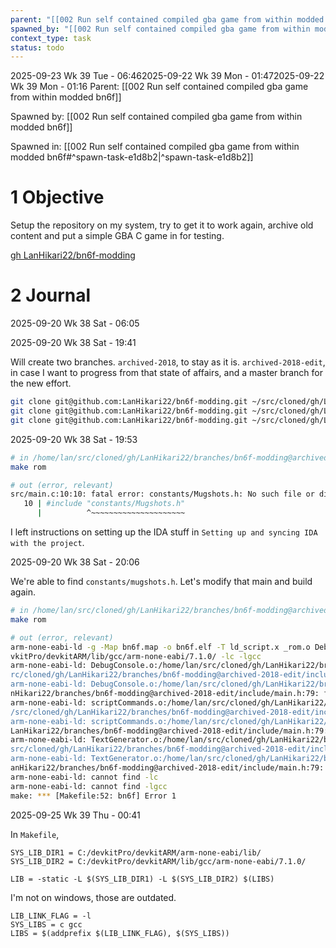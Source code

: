 ```yaml
---
parent: "[[002 Run self contained compiled gba game from within modded bn6f]]"
spawned_by: "[[002 Run self contained compiled gba game from within modded bn6f]]"
context_type: task
status: todo
---
```

2025-09-23 Wk 39 Tue - 06:462025-09-22 Wk 39 Mon - 01:472025-09-22 Wk 39 Mon - 01:16
Parent: [[002 Run self contained compiled gba game from within modded bn6f]]

Spawned by: [[002 Run self contained compiled gba game from within modded bn6f]] 

Spawned in: [[002 Run self contained compiled gba game from within modded bn6f#^spawn-task-e1d8b2|^spawn-task-e1d8b2]]

# 1 Objective

Setup the repository on my system, try to get it to work again, archive old content and put a simple GBA C game in for testing.

[gh LanHikari22/bn6f-modding](https://github.com/LanHikari22/bn6f-modding)

# 2 Journal

2025-09-20 Wk 38 Sat - 06:05

2025-09-20 Wk 38 Sat - 19:41

Will create two branches. `archived-2018`, to stay as it is. `archived-2018-edit`, in case I want to progress from that state of affairs, and a master branch for the new effort.

```sh
git clone git@github.com:LanHikari22/bn6f-modding.git ~/src/cloned/gh/LanHikari22/branches/bn6f-modding@archived-2018
git clone git@github.com:LanHikari22/bn6f-modding.git ~/src/cloned/gh/LanHikari22/branches/bn6f-modding@archived-2018-edit
git clone git@github.com:LanHikari22/bn6f-modding.git ~/src/cloned/gh/LanHikari22/bn6f-modding
```

2025-09-20 Wk 38 Sat - 19:53

```sh
# in /home/lan/src/cloned/gh/LanHikari22/branches/bn6f-modding@archived-2018-edit
make rom

# out (error, relevant)
src/main.c:10:10: fatal error: constants/Mugshots.h: No such file or directory
   10 | #include "constants/Mugshots.h"
      |          ^~~~~~~~~~~~~~~~~~~~~~
```

I left instructions on setting up the IDA stuff in `Setting up and syncing IDA with the project`.

2025-09-20 Wk 38 Sat - 20:06

We're able to find `constants/mugshots.h`. Let's modify that main and build again.

```sh
# in /home/lan/src/cloned/gh/LanHikari22/branches/bn6f-modding@archived-2018-edit
make rom

# out (error, relevant)
arm-none-eabi-ld -g -Map bn6f.map -o bn6f.elf -T ld_script.x _rom.o DebugConsole.o main.o scriptCommands.o str.o TextGenerator.o -static -L C:/devkitPro/devkitARM/arm-none-eabi/lib/ -L C:/de
vkitPro/devkitARM/lib/gcc/arm-none-eabi/7.1.0/ -lc -lgcc
arm-none-eabi-ld: DebugConsole.o:/home/lan/src/cloned/gh/LanHikari22/branches/bn6f-modding@archived-2018-edit/include/main.h:13: multiple definition of `onStart_executed'; main.o:/home/lan/s
rc/cloned/gh/LanHikari22/branches/bn6f-modding@archived-2018-edit/include/main.h:13: first defined here
arm-none-eabi-ld: DebugConsole.o:/home/lan/src/cloned/gh/LanHikari22/branches/bn6f-modding@archived-2018-edit/include/main.h:79: multiple definition of `p'; main.o:/home/lan/src/cloned/gh/La
nHikari22/branches/bn6f-modding@archived-2018-edit/include/main.h:79: first defined here
arm-none-eabi-ld: scriptCommands.o:/home/lan/src/cloned/gh/LanHikari22/branches/bn6f-modding@archived-2018-edit/include/main.h:13: multiple definition of `onStart_executed'; main.o:/home/lan
/src/cloned/gh/LanHikari22/branches/bn6f-modding@archived-2018-edit/include/main.h:13: first defined here
arm-none-eabi-ld: scriptCommands.o:/home/lan/src/cloned/gh/LanHikari22/branches/bn6f-modding@archived-2018-edit/include/main.h:79: multiple definition of `p'; main.o:/home/lan/src/cloned/gh/
LanHikari22/branches/bn6f-modding@archived-2018-edit/include/main.h:79: first defined here
arm-none-eabi-ld: TextGenerator.o:/home/lan/src/cloned/gh/LanHikari22/branches/bn6f-modding@archived-2018-edit/include/main.h:13: multiple definition of `onStart_executed'; main.o:/home/lan/
src/cloned/gh/LanHikari22/branches/bn6f-modding@archived-2018-edit/include/main.h:13: first defined here
arm-none-eabi-ld: TextGenerator.o:/home/lan/src/cloned/gh/LanHikari22/branches/bn6f-modding@archived-2018-edit/include/main.h:79: multiple definition of `p'; main.o:/home/lan/src/cloned/gh/L
anHikari22/branches/bn6f-modding@archived-2018-edit/include/main.h:79: first defined here
arm-none-eabi-ld: cannot find -lc
arm-none-eabi-ld: cannot find -lgcc
make: *** [Makefile:52: bn6f] Error 1
```

2025-09-25 Wk 39 Thu - 00:41

In `Makefile`,

```
SYS_LIB_DIR1 = C:/devkitPro/devkitARM/arm-none-eabi/lib/
SYS_LIB_DIR2 = C:/devkitPro/devkitARM/lib/gcc/arm-none-eabi/7.1.0/

LIB = -static -L $(SYS_LIB_DIR1) -L $(SYS_LIB_DIR2) $(LIBS)
```

I'm not on windows, those are outdated.

```
LIB_LINK_FLAG = -l
SYS_LIBS = c gcc
LIBS = $(addprefix $(LIB_LINK_FLAG), $(SYS_LIBS))
```

